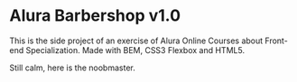 # Alura Barbershop v1.0

This is the side project of an exercise of Alura Online Courses about Front-end Specialization.
Made with BEM, CSS3 Flexbox and HTML5.

Still calm, here is the noobmaster.
